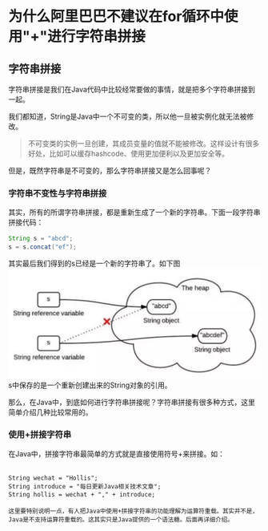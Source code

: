 # 为什么阿里巴巴不建议在for循环中使用"+"进行字符串拼接 

## 字符串拼接  

字符串拼接是我们在Java代码中比较经常要做的事情，就是把多个字符串拼接到一起。 

我们都知道，String是Java中一个不可变的类，所以他一旦被实例化就无法被修改。 

>不可变类的实例一旦创建，其成员变量的值就不能被修改。这样设计有很多好处，比如可以缓存hashcode、使用更加便利以及更加安全等。 

但是，既然字符串是不可变的，那么字符串拼接又是怎么回事呢？ 

### 字符串不变性与字符串拼接
其实，所有的所谓字符串拼接，都是重新生成了一个新的字符串。下面一段字符串拼接代码： 

```java
String s = "abcd"; 
s = s.concat("ef"); 
```
其实最后我们得到的s已经是一个新的字符串了。如下图  
![title](https://raw.githubusercontent.com/lllpla/img/master/gitnote/2020/04/11/1586598030950-1586598031667.png)
s中保存的是一个重新创建出来的String对象的引用。 

那么，在Java中，到底如何进行字符串拼接呢？字符串拼接有很多种方式，这里简单介绍几种比较常用的。 

### 使用+拼接字符串

在Java中，拼接字符串最简单的方式就是直接使用符号+来拼接。如： 
```

String wechat = "Hollis"; 
String introduce = "每日更新Java相关技术文章"; 
String hollis = wechat + "," + introduce; 

这里要特别说明一点，有人把Java中使用+拼接字符串的功能理解为运算符重载。其实并不是，Java是不支持运算符重载的。这其实只是Java提供的一个语法糖。后面再详细介绍。 